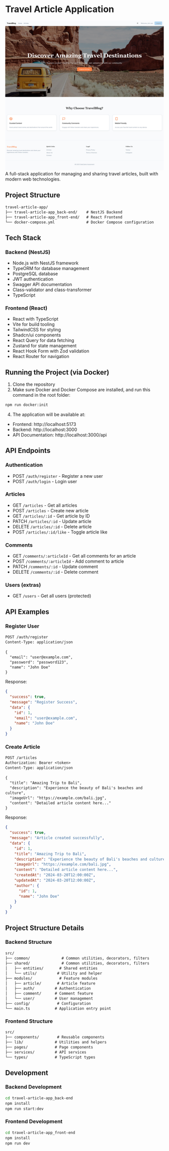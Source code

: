 # Travel Article Application

![Preview](./assets/preview-1.jpeg)
A full-stack application for managing and sharing travel articles, built with modern web technologies.

## Project Structure

```
travel-article-app/
├── travel-article-app_back-end/    # NestJS Backend
├── travel-article-app_front-end/   # React Frontend
└── docker-compose.yml              # Docker Compose configuration
```

## Tech Stack

### Backend (NestJS)

- Node.js with NestJS framework
- TypeORM for database management
- PostgreSQL database
- JWT authentication
- Swagger API documentation
- Class-validator and class-transformer
- TypeScript

### Frontend (React)

- React with TypeScript
- Vite for build tooling
- TailwindCSS for styling
- Shadcn/ui components
- React Query for data fetching
- Zustand for state management
- React Hook Form with Zod validation
- React Router for navigation

## Running the Project (via Docker)

1. Clone the repository
3. Make sure Docker and Docker Compose are installed, and run this command in the root folder:

```bash
npm run docker:init
```

4. The application will be available at:

- Frontend: http://localhost:5173
- Backend: http://localhost:3000
- API Documentation: http://localhost:3000/api

## API Endpoints

### Authentication

- POST `/auth/register` - Register a new user
- POST `/auth/login` - Login user

### Articles

- GET `/articles` - Get all articles
- POST `/articles` - Create new article
- GET `/articles/:id` - Get article by ID
- PATCH `/articles/:id` - Update article
- DELETE `/articles/:id` - Delete article
- POST `/articles/:id/like` - Toggle article like

### Comments

- GET `/comments/:articleId` - Get all comments for an article
- POST `/comments/:articleId` - Add comment to article
- PATCH `/comments/:id` - Update comment
- DELETE `/comments/:id` - Delete comment

### Users (extras)

- GET `/users` - Get all users (protected)

## API Examples

### Register User

```http
POST /auth/register
Content-Type: application/json

{
  "email": "user@example.com",
  "password": "password123",
  "name": "John Doe"
}
```

Response:

```json
{
  "success": true,
  "message": "Register Success",
  "data": {
    "id": 1,
    "email": "user@example.com",
    "name": "John Doe"
  }
}
```

### Create Article

```http
POST /articles
Authorization: Bearer <token>
Content-Type: application/json

{
  "title": "Amazing Trip to Bali",
  "description": "Experience the beauty of Bali's beaches and culture",
  "imageUrl": "https://example.com/bali.jpg",
  "content": "Detailed article content here..."
}
```

Response:

```json
{
  "success": true,
  "message": "Article created successfully",
  "data": {
    "id": 1,
    "title": "Amazing Trip to Bali",
    "description": "Experience the beauty of Bali's beaches and culture",
    "imageUrl": "https://example.com/bali.jpg",
    "content": "Detailed article content here...",
    "createdAt": "2024-03-20T12:00:00Z",
    "updatedAt": "2024-03-20T12:00:00Z",
    "author": {
      "id": 1,
      "name": "John Doe"
    }
  }
}
```

## Project Structure Details

### Backend Structure

```
src/
├── common/              # Common utilities, decorators, filters
├── shared/              # Common utilities, decorators, filters
│   ├── entities/       # Shared entities
│   └── utils/         # Utility and helper
├── modules/            # Feature modules
│   ├── article/       # Article feature
│   ├── auth/         # Authentication
│   ├── comment/      # Comment feature
│   └── user/         # User management
├── config/            # Configuration
└── main.ts           # Application entry point
```

### Frontend Structure

```
src/
├── components/        # Reusable components
├── lib/              # Utilities and helpers
├── pages/            # Page components
├── services/         # API services
└── types/            # TypeScript types
```

## Development

### Backend Development

```bash
cd travel-article-app_back-end
npm install
npm run start:dev
```

### Frontend Development

```bash
cd travel-article-app_front-end
npm install
npm run dev
```
